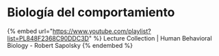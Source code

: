 # Biología del comportamiento

{% embed url="https://www.youtube.com/playlist?list=PL848F2368C90DDC3D" %}
Lecture Collection | Human Behavioral Biology - Robert Sapolsky
{% endembed %}
